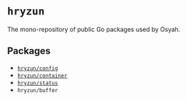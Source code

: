 # `hryzun`

The mono-repository of public Go packages used by Osyah.

## Packages

- [`hryzun/config`](/config/README.md)
- [`hryzun/container`](/container/README.md)
- [`hryzun/status`](/status/README.md)
- `hryzun/buffer`
